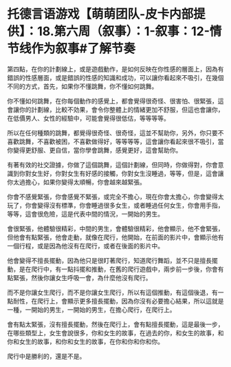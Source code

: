 # 托德言语游戏【萌萌团队-皮卡内部提供】：18.第六周（叙事）：1-叙事：12-情节线作为叙事#了解节奏

第四點，在你的計劃線上，或是遊戲動作，是如何反映在你性感的層面上，因為有錯誤的性感層面，或是錯誤的性感的知識和成功，可以讓你看起來不吸引，在幾個不同的方式，首先，如果你不懂跳舞，你不懂如何跳舞。

你不懂如何跳舞，在你每個動作的感覺上，都會覺得很奇怪、很害怕、很緊張，這會讓你的計劃線，比較不効果，會令你整體上的情緒更加不舒服，但這也會讓你，在低價男人、女性的經驗中，可能會覺得很低估，等等等等。

所以在任何種類的跳舞，都覺得很奇怪、很奇怪，這並不幫助你，另外，你只要不喜歡跳舞，不喜歡被困，不喜歡做得好，等等等等，這會讓你看起來很不吸引，當你變得更舒服、更自信，當你學會跳舞，感覺更好，這會幫助你。

有著有效的社交證據，你做了這個跳舞，這個計劃線，但同時，你做得對，你會意識到你對女生好，你對女生有好感的接觸，你對女生沒睡過，等等，但是，這會讓你太過擔心，如果你變得太順暢，你會越來越緊張。

你會不感覺緊張，你會感覺不緊張，或完全不擔心，現在你會太擔心，你會變得太玩了，你會變得沒有標準，你會睡過很多女生，或者睡過任何女生，你會用手指，等等，這會很危險，這是代表中間的情況，一開始的男生。

會很緊張，他體驗很精彩，中間的男生，會體驗很精彩，他會顯示，他不會緊張，但他會有點緊張，他會走動，就像在爬行，他開始，在前面的影片中，會顯示他有一個行程，或是因為他沒有在爬行，或者在後面的影片中。

他會變得不擅長擺動，因為他只是很盯著爬行，知道爬行舞蹈，並不只是擅長擺動，是在爬行中，有一點抖擺和推動，在舊的爬行遊戲中，兩步前一步後，你會有點緊張，然後你讓女生呼吸一會，為什麼他沒有爬行。

而不是你讓女生爬行，而不是你讓女生爬行，所以有這個推動，有這個後退，有一點耐性，在爬行上，會顯示更多擅長擺動，因為你沒有必要擔心結果，所以這就是一種，一開始的男生，一開始的男生，在擔心爬行，在爬行上。

會有點太緊張，沒有擅長擺動，然後在爬行上，會有點擅長擺動，這是最後一步，在哪些類型上，女生會說很多，你和女生的故事，在過去的你，和女生的故事，和你和女生的故事，和你和女生的故事，在你和你和你和你。

爬行中是勝利的，還是不是。